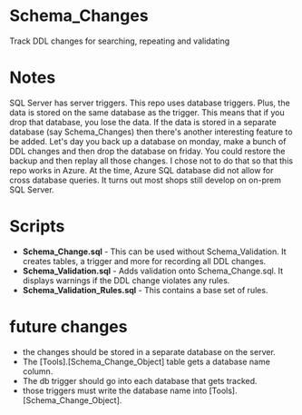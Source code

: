 # Schema_Changes
Track DDL changes for searching, repeating and validating

# Notes
SQL Server has server triggers. This repo uses database triggers. Plus, the data is stored on the same database as the trigger. This means that if you drop that database, you lose the data. If the data is stored in a separate database (say Schema_Changes) then there's another interesting feature to be added. Let's day you back up a database on monday, make a bunch of DDL changes and then drop the database on friday. You could restore the backup and then replay all those changes. I chose not to do that so that this repo works in Azure. At the time, Azure SQL database did not allow for cross database queries. It turns out most shops still develop on on-prem SQL Server. 

# Scripts
- **Schema_Change.sql** - This can be used without Schema_Validation. It creates tables, a trigger and more for recording all DDL changes.
- **Schema_Validation.sql** - Adds validation onto Schema_Change.sql. It displays warnings if the DDL change violates any rules.
- **Schema_Validation_Rules.sql** - This contains a base set of rules.

# future changes
- the changes should be stored in a separate database on the server.
- The [Tools].[Schema_Change_Object] table gets a database name column.
- The db trigger should go into each database that gets tracked. 
- those triggers must write the database name into [Tools].[Schema_Change_Object].
